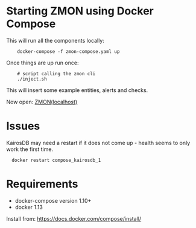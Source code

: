 Starting ZMON using Docker Compose
==================================

This will run all the components locally:

```
    docker-compose -f zmon-compose.yaml up
```

Once things are up run once:

```
    # script calling the zmon cli
    ./inject.sh
```

This will insert some example entities, alerts and checks.

Now open: [ZMON(localhost)](https://localhost:8443)

Issues
======

KairosDB may need a restart if it does not come up - health seems to only work the first time.

```
  docker restart compose_kairosdb_1
```

Requirements
============

 * docker-compose version 1.10+
 * docker 1.13

 Install from: https://docs.docker.com/compose/install/

